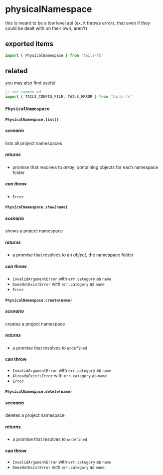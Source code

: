 # physicalNamespace

this is meant to be a low level api (ex. it throws errors, that even if they could be dealt with on their own, aren't)

## exported items

```js
import { PhysicalNamespace } from 'tails-fs'
```

## related

you may also find useful

```js
// see common.md
import { TAILS_CONFIG_FILE, TAILS_ERROR } from 'tails-fs'
```

### `PhysicalNamespace`

#### `PhysicalNamespace.list()`

##### scenario

lists all project namespaces

##### returns

- promise that resolves to _array_, containing objects for each namespace folder

##### can throw

- `Error`

#### `PhysicalNamespace.show(name)`

##### scenario

shows a project namespace

##### returns

- a promise that resolves to an _object_, the namespace folder

##### can throw

- `InvalidArgumentError` with `err.category` as `name`
- `DoesNotExistError` with `err.category` as `name`
- `Error`

#### `PhysicalNamespace.create(name)`

##### scenario

creates a project namespace

##### returns

- a promise that resolves to `undefined`

#### can throw

- `InvalidArgumentError` with `err.category` as `name`
- `AlreadyExistsError` with `err.category` as `name`
- `Error`

#### `PhysicalNamespace.delete(name)`

##### scenario

deletes a project namespace

##### returns

- a promise that resolves to `undefined`

#### can throw

- `InvalidArgumentError` with `err.category` as `name`
- `DoesNotExistError` with `err.category` as `name`
